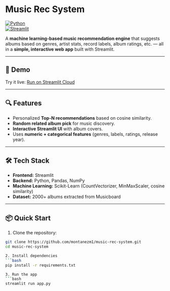 # Music Rec System

[![Python](https://img.shields.io/badge/Python-3.12-blue?logo=python&logoColor=white)](https://www.python.org/)  
[![Streamlit](https://img.shields.io/badge/Streamlit-1.35.0-orange?logo=streamlit&logoColor=white)](https://streamlit.io/)  

A **machine learning-based music recommendation engine** that suggests albums based on genres, artist stats, record labels, album ratings, etc. — all in a **simple, interactive web app** built with Streamlit.  

---

## 🚀 Demo

Try it live: [Run on Streamlit Cloud](https://musicrecsystem.streamlit.app/)  

---

## 🔍 Features

- Personalized **Top-N recommendations** based on cosine similarity.  
- **Random related album pick** for music discovery.  
- **Interactive Streamlit UI** with album covers.  
- Uses **numeric + categorical features** (genres, labels, ratings, release year).  

---

## 🛠️ Tech Stack

- **Frontend:** Streamlit  
- **Backend:** Python, Pandas, NumPy  
- **Machine Learning:** Scikit-Learn (CountVectorizer, MinMaxScaler, cosine similarity)  
- **Dataset:** 2000+ albums extracted from Musicboard  

---

## 📦 Quick Start

1. Clone the repository:
```bash
git clone https://github.com/montanezm1/music-rec-system.git
cd music-rec-system

2. Install dependencies
```bash
pip install -r requirements.txt

3. Run the app
```bash
streamlit run app.py
